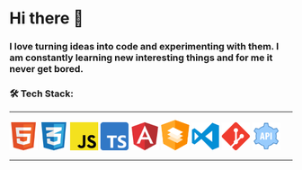 # Hi there 👋


### I love turning ideas into code and experimenting with them. I am constantly learning new interesting things and for me it never get bored.


 
### 🛠 Tech Stack: 
<hr> 
<p align="left">
  <img src="./icons/html.png" width="50" alt="html" title="HTML">
  <img src="./icons/css.png" width="50" alt="css" title="CSS">
  <img src="./icons/javascript.png" width="50" alt="js" title="JS">
  <img src="./icons/ts-logo-512.png" width="50" alt="ts" title="TS">
  <img src="./icons/angular.png" width="50" alt="angular" title="Angualr">
  <img src="./icons/ng-material.png" width="50" alt="ngMaterial" title="ngMaterial">
<img src="./icons/visual-studio-code.png" width="50" alt="vsc" title="VSC">
<img src="./icons/git.png" width="50" alt="git" title="Git">
  <img src="./icons/rest-api.png" width="50" alt="rest-api" title="REST-API">
</p>
<hr>


<!--
**GeorgStrassberger/GeorgStrassberger** is a ✨ _special_ ✨ repository because its `README.md` (this file) appears on your GitHub profile.

Here are some ideas to get you started:

- 🔭 I’m currently working on ...
- 🌱 I’m currently learning ...
- 👯 I’m looking to collaborate on ...
- 🤔 I’m looking for help with ...
- 💬 Ask me about ...
- 📫 How to reach me: ...
- 😄 Pronouns: ...
- ⚡ Fun fact: ...
-->
